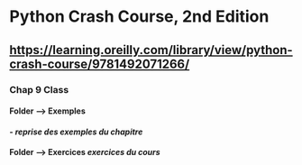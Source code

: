 # Python Crash Course, 2nd Edition
## https://learning.oreilly.com/library/view/python-crash-course/9781492071266/

### Chap 9 Class
#### **Folder  --> Exemples**  
####    - _reprise des exemples du chapitre_
#### **Folder --> Exercices**  _exercices du cours_ 